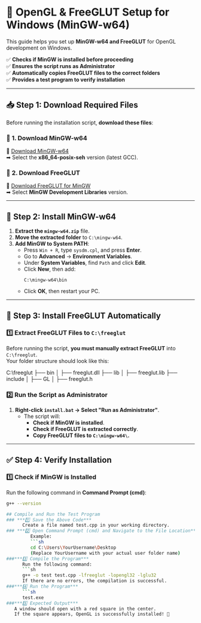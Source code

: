 # 🚀 OpenGL & FreeGLUT Setup for Windows (MinGW-w64)

This guide helps you set up **MinGW-w64 and FreeGLUT** for OpenGL development on Windows.

✅ **Checks if MinGW is installed before proceeding**  
✅ **Ensures the script runs as Administrator**  
✅ **Automatically copies FreeGLUT files to the correct folders**  
✅ **Provides a test program to verify installation**  

---

## 📥 Step 1: Download Required Files

Before running the installation script, **download these files**:

### 🔹 **1. Download MinGW-w64**
📌 [Download MinGW-w64](https://github.com/brechtsanders/winlibs_mingw/releases/download/14.2.0posix-19.1.7-12.0.0-msvcrt-r3/winlibs-x86_64-posix-seh-gcc-14.2.0-mingw-w64msvcrt-12.0.0-r3.zip)  
➡ Select the **x86_64-posix-seh** version (latest GCC).  

### 🔹 **2. Download FreeGLUT**
📌 [Download FreeGLUT for MinGW](https://www.transmissionzero.co.uk/files/software/development/GLUT/freeglut-MSVC.zip)  
➡ Select **MinGW Development Libraries** version.  

---

## 🔧 Step 2: Install MinGW-w64
1. **Extract the `mingw-w64.zip`** file.  
2. **Move the extracted folder** to `C:\mingw-w64`.  
3. **Add MinGW to System PATH**:
   - Press `Win + R`, type `sysdm.cpl`, and press **Enter**.
   - Go to **Advanced** → **Environment Variables**.
   - Under **System Variables**, find `Path` and click **Edit**.
   - Click **New**, then add:  
     ```
     C:\mingw-w64\bin
     ```
   - Click **OK**, then restart your PC.

---

## 🚀 Step 3: Install FreeGLUT Automatically

### **1️⃣ Extract FreeGLUT Files to `C:\freeglut`**
Before running the script, **you must manually extract FreeGLUT** into `C:\freeglut`.  
Your folder structure should look like this:

C:\freeglut
├── bin
│ ├── freeglut.dll ├── lib
│ ├── freeglut.lib ├── include
│ ├── GL
│ ├── freeglut.h


### **2️⃣ Run the Script as Administrator**
1. **Right-click `install.bat` → Select "Run as Administrator"**.  
   - The script will:
     - **Check if MinGW is installed**.
     - **Check if FreeGLUT is extracted correctly**.
     - **Copy FreeGLUT files to `C:\mingw-w64\`.**  

---

## ✅ Step 4: Verify Installation

### **1️⃣ Check if MinGW is Installed**
Run the following command in **Command Prompt (cmd)**:
```sh
g++ --version

## Compile and Run the Test Program
### ***1️⃣ Save the Above Code***
      Create a file named test.cpp in your working directory.
### ***2️⃣ Open Command Prompt (cmd) and Navigate to the File Location***
         Example:         
         ```sh
         cd C:\Users\YourUsername\Desktop
         (Replace YourUsername with your actual user folder name)
###***3️⃣ Compile the Program***
      Run the following command:      
      ```sh
      g++ -o test test.cpp -lfreeglut -lopengl32 -lglu32
      If there are no errors, the compilation is successful.
###***4️⃣ Run the Program***
      ```sh
      test.exe
###***5️⃣ Expected Output***
   A window should open with a red square in the center.
   If the square appears, OpenGL is successfully installed! 🚀

